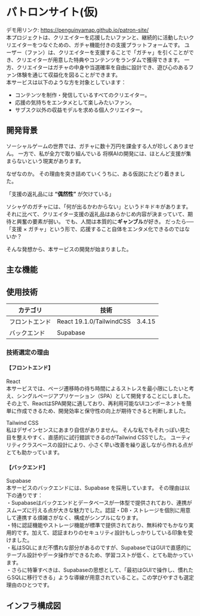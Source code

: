# パトロンサイト(仮)
デモ用リンク: https://penguinyamap.github.io/patron-site/  
本プロジェクトは、クリエイターを応援したいファンと、継続的に活動したいクリエイターをつなぐための、ガチャ機能付きの支援プラットフォームです。
ユーザー（ファン）は、クリエイターを支援することで「ガチャ」を引くことができ、クリエイターが用意した特典やコンテンツをランダムで獲得できます。
一方、クリエイターはガチャの中身や当選確率を自由に設計でき、遊び心のあるファン体験を通じて収益化を図ることができます。<br>
本サービスは以下のような方を対象としています：
- コンテンツを制作・発信しているすべてのクリエイター。
- 応援の気持ちをエンタメとして楽しみたいファン。
- サブスク以外の収益モデルを求める個人クリエイター。

## 開発背景
ソーシャルゲームの世界では、ガチャに数十万円を課金する人が珍しくありません。
一方で、私が全力で取り組んでいる 将棋AIの開発には、ほとんど支援が集まらないという現実があります。

なぜなのか。
その理由を突き詰めていくうちに、ある仮説にたどり着きました。

「支援の返礼品には **“偶然性”** が欠けている」

ソシャゲのガチャには、「何が出るかわからない」というドキドキがあります。
それに比べて、クリエイター支援の返礼品はあらかじめ内容が決まっていて、期待と興奮の要素が弱い。
でも、人間は本質的に**ギャンブル**が好き。
だったら──
「支援 × ガチャ」という形で、応援すること自体をエンタメ化できるのではないか？

そんな発想から、本サービスの開発が始まりました。

## 主な機能

## 使用技術

|**カテゴリ**|**技術**|  
|---|---|
|フロントエンド|React 19.1.0/TailwindCSS　3.4.15|
|バックエンド|Supabase|

### 技術選定の理由

#### 【フロントエンド】 
React  
本サービスでは、ページ遷移時の待ち時間によるストレスを最小限にしたいと考え、シングルページアプリケーション（SPA）として開発することにしました。
その上で、ReactはSPA開発に適しており、再利用可能なUIコンポーネントを簡単に作成できるため、開発効率と保守性の向上が期待できると判断しました。

Tailwind CSS  
私はデザインセンスにあまり自信がありません。
そんな私でもそれっぽい見た目を整えやすく、直感的に試行錯誤できるのがTailwind CSSでした。
ユーティリティクラスベースの設計により、小さく早い改善を繰り返しながら作れる点がとても助かっています。

#### 【バックエンド】 
Supabase  
本サービスのバックエンドには、Supabase を採用しています。
その理由は以下の通りです：  
・Supabaseはバックエンドとデータベースが一体型で提供されており、連携がスムーズに行える点が大きな魅力でした。認証・DB・ストレージを個別に用意して連携する煩雑さがなく、構成がシンプルになります。  
・特に認証機能やストレージ機能が標準で提供されており、無料枠でもかなり実用的です。加えて、認証まわりのセキュリティ設計もしっかりしている印象を受けました。  
・私はSQLにまだ不慣れな部分があるのですが、SupabaseではGUIで直感的にテーブル設計やデータ操作ができるため、学習コストが低く、とても助かっています。  
・さらに特筆すべきは、Supabaseの思想として、「最初はGUIで操作し、慣れたらSQLに移行できる」ような導線が用意されていること。この学びやすさも選定理由のひとつです。  



## インフラ構成図
